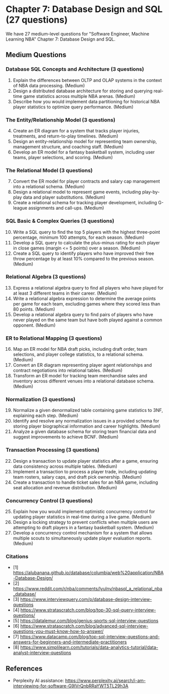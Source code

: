 # Chapter 7: Database Design and SQL (27 questions)

We have 27 medium-level questions for "Software Engineer, Machine Learning NBA" Chapter 7: Database Design and SQL.

## Medium Questions

### Database SQL Concepts and Architecture (3 questions)

1. Explain the differences between OLTP and OLAP systems in the context of NBA data processing. (Medium)
2. Design a distributed database architecture for storing and querying real-time game statistics across multiple NBA arenas. (Medium)
3. Describe how you would implement data partitioning for historical NBA player statistics to optimize query performance. (Medium)

### The Entity/Relationship Model (3 questions)

4. Create an ER diagram for a system that tracks player injuries, treatments, and return-to-play timelines. (Medium)
5. Design an entity-relationship model for representing team ownership, management structure, and coaching staff. (Medium)
6. Develop an ER model for a fantasy basketball system, including user teams, player selections, and scoring. (Medium)

### The Relational Model (3 questions)

7. Convert the ER model for player contracts and salary cap management into a relational schema. (Medium)
8. Design a relational model to represent game events, including play-by-play data and player substitutions. (Medium)
9. Create a relational schema for tracking player development, including G-league assignments and call-ups. (Medium)

### SQL Basic & Complex Queries (3 questions)

10. Write a SQL query to find the top 5 players with the highest three-point percentage, minimum 100 attempts, for each season. (Medium)
11. Develop a SQL query to calculate the plus-minus rating for each player in close games (margin <= 5 points) over a season. (Medium)
12. Create a SQL query to identify players who have improved their free throw percentage by at least 10% compared to the previous season. (Medium)

### Relational Algebra (3 questions)

13. Express a relational algebra query to find all players who have played for at least 3 different teams in their career. (Medium)
14. Write a relational algebra expression to determine the average points per game for each team, excluding games where they scored less than 80 points. (Medium)
15. Develop a relational algebra query to find pairs of players who have never played on the same team but have both played against a common opponent. (Medium)

### ER to Relational Mapping (3 questions)

16. Map an ER model for NBA draft picks, including draft order, team selections, and player college statistics, to a relational schema. (Medium)
17. Convert an ER diagram representing player agent relationships and contract negotiations into relational tables. (Medium)
18. Transform an ER model for tracking team merchandise sales and inventory across different venues into a relational database schema. (Medium)

### Normalization (3 questions)

19. Normalize a given denormalized table containing game statistics to 3NF, explaining each step. (Medium)
20. Identify and resolve any normalization issues in a provided schema for storing player biographical information and career highlights. (Medium)
21. Analyze a given database schema for storing team financial data and suggest improvements to achieve BCNF. (Medium)

### Transaction Processing (3 questions)

22. Design a transaction to update player statistics after a game, ensuring data consistency across multiple tables. (Medium)
23. Implement a transaction to process a player trade, including updating team rosters, salary caps, and draft pick ownership. (Medium)
24. Create a transaction to handle ticket sales for an NBA game, including seat allocation and revenue distribution. (Medium)

### Concurrency Control (3 questions)

25. Explain how you would implement optimistic concurrency control for updating player statistics in real-time during a live game. (Medium)
26. Design a locking strategy to prevent conflicts when multiple users are attempting to draft players in a fantasy basketball system. (Medium)
27. Develop a concurrency control mechanism for a system that allows multiple scouts to simultaneously update player evaluation reports. (Medium)

### Citations

- [1] https://alubanana.github.io/database/columbia/web%20application/NBA-Database-Design/
- [2] https://www.reddit.com/r/nba/comments/lyulnv/nbasql_a_relational_nba_database/
- [3] https://www.interviewquery.com/p/database-design-interview-questions
- [4] https://www.stratascratch.com/blog/top-30-sql-query-interview-questions/
- [5] https://datalemur.com/blog/genius-sports-sql-interview-questions
- [6] https://www.stratascratch.com/blog/advanced-sql-interview-questions-you-must-know-how-to-answer/
- [7] https://www.datacamp.com/blog/top-sql-interview-questions-and-answers-for-beginners-and-intermediate-practitioners
- [8] https://www.simplilearn.com/tutorials/data-analytics-tutorial/data-analyst-interview-questions

## References

- Perplexity AI assistance: https://www.perplexity.ai/search/i-am-interviewing-for-software-G9IVrQnbRRaYWT5TL29h3A

